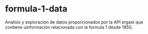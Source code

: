 # formula-1-data
Analisis y exploración de datos proporcionados por la API ergast que contiene uinformación relacionada con la formula 1 desde 1950.
